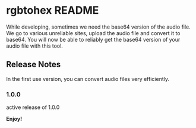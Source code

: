 # rgbtohex README

While developing, sometimes we need the base64 version of the audio file. We go to various unreliable sites, upload the audio file and convert it to base64. You will now be able to reliably get the base64 version of your audio file with this tool.

## Release Notes

In the first use version, you can convert audio files very efficiently.

### 1.0.0

active release of 1.0.0

**Enjoy!**
